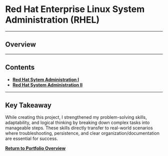 # Red Hat Enterprise Linux System Administration (RHEL)

---

## Overview

---

## Contents
- **[Red Hat Sytem Administration I](./Comprehensive_Review_1/README.md)**
- **[Red Hat System Administration II](./Comprehensive_Review_2/README.md)**

---

## Key Takeaway
While creating this project, I strengthened my problem-solving skills, adaptability, and logical thinking by breaking down complex tasks into manageable steps. These skills directly transfer to real-world scenarios where troubleshooting, persistence, and clear organization/documentation are essential for success.

**[Return to Portfolio Overview](./..README.md)**
